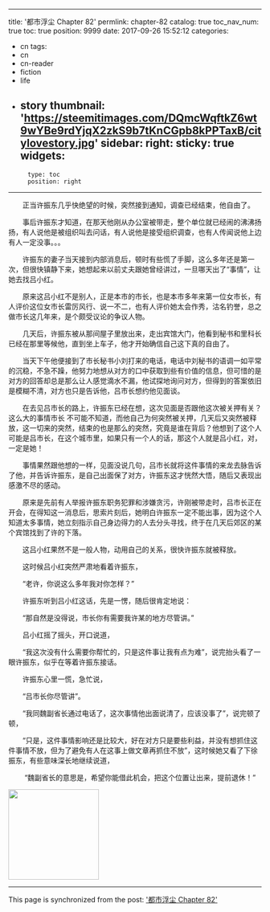 
---
title: '都市浮尘 Chapter 82'
permlink: chapter-82
catalog: true
toc_nav_num: true
toc: true
position: 9999
date: 2017-09-26 15:52:12
categories:
- cn
tags:
- cn
- cn-reader
- fiction
- life
- story
thumbnail: 'https://steemitimages.com/DQmcWqftkZ6wt9wYBe9rdYjqX2zkS9b7tKnCGpb8kPPTaxB/citylovestory.jpg'
sidebar:
    right:
        sticky: true
widgets:
    -
        type: toc
        position: right
---


<html>
<p>　　正当许振东几乎快绝望的时候，突然接到通知，调查已经结束，他自由了。</p>
<p>　　事后许振东才知道，在那天他刚从办公室被带走，整个单位就已经闹的沸沸扬扬，有人说他是被组织叫去问话，有人说他是接受组织调查，也有人传闻说他上边有人一定没事。。。</p>
<p>　　许振东的妻子当天接到内部消息后，顿时有些慌了手脚，这么多年还是第一次，但很快镇静下来，她想起来以前丈夫跟她曾经讲过，一旦哪天出了“事情”，让她去找吕小红。</p>
<p>　　原来这吕小红不是别人，正是本市的市长，也是本市多年来第一位女市长，有人评价这位女市长雷厉风行、说一不二，也有人评价她太会作秀，沽名钓誉，总之做市长这几年来，是个颇受议论的争议人物。</p>
<p>　　几天后，许振东被从那间屋子里放出来，走出宾馆大门，他看到秘书和里科长已经在那里等候他，直到坐上车子，他才开始确信自己这下真的自由了。</p>
<p>　　当天下午他便接到了市长秘书小刘打来的电话，电话中刘秘书的语调一如平常的沉稳，不急不躁，他努力地想从对方的口中获取到些有价值的信息，但可惜的是对方的回答却总是那么让人感觉滴水不漏，他试探地询问对方，但得到的答案依旧是模糊不清，对方也只是告诉他，吕市长想约他见面谈。</p>
<p>　　在去见吕市长的路上，许振东已经在想，这次见面是否跟他这次被关押有关？这么大的事情市长 不可能不知道，而他自己为何突然被关押，几天后又突然被释放，这一切来的突然，结束的也是那么的突然，究竟是谁在背后？他想到了这个人可能是吕市长，在这个城市里，如果只有一个人的话，那这个人就是吕小红，对，一定是她！</p>
<p>　　事情果然跟他想的一样，见面没说几句，吕市长就将这件事情的来龙去脉告诉了他，并告诉许振东，是自己出面保了对方，许振东这才恍然大悟，随后又表现出感激不尽的感动。</p>
<p>　　原来是先前有人举报许振东职务犯罪和涉嫌贪污，许刚被带走时，吕市长正在开会，在得知这一消息后，思索片刻后，她明白许振东一定不能出事，因为这个人知道太多事情，她立刻指示自己身边得力的人去分头寻找，终于在几天后郊区的某个宾馆找到了许的下落。</p>
<p>　　这吕小红果然不是一般人物，动用自己的关系，很快许振东就被释放。</p>
<p>　　这时候吕小红突然严肃地看着许振东，</p>
<p>　　“老许，你说这么多年我对你怎样？”</p>
<p>　　许振东听到吕小红这话，先是一愣，随后很肯定地说：</p>
<p>　　“那自然是没得说，市长你有需要我许某的地方尽管讲。”</p>
<p>　　吕小红摇了摇头，开口说道，</p>
<p>　　“我这次没有什么需要你帮忙的，只是这件事让我有点为难”，说完抬头看了一眼许振东，似乎在等着许振东接话。</p>
<p>　　许振东心里一慌，急忙说，</p>
<p>　　“吕市长你尽管讲”。</p>
<p>　　“我同魏副省长通过电话了，这次事情他出面说清了，应该没事了”，说完顿了顿，</p>
<p>　　“只是，这件事情影响还是比较大，好在对方只是要些利益，并没有想抓住这件事情不放，但为了避免有人在这事上做文章再抓住不放”，这时候她又看了下徐振东，有些意味深长地继续说道，</p>
<p>　　 “魏副省长的意思是，希望你能借此机会，把这个位置让出来，提前退休！”</p>
<p><img src="https://steemitimages.com/DQmcWqftkZ6wt9wYBe9rdYjqX2zkS9b7tKnCGpb8kPPTaxB/citylovestory.jpg" width="180" height="180"/></p>
</html>

- - -

This page is synchronized from the post: ['都市浮尘 Chapter 82'](https://steemit.com/@rivalhw/chapter-82)
